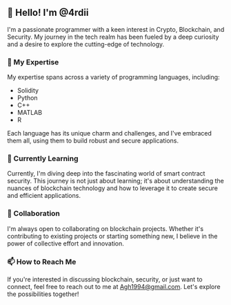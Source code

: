 ## 👋 Hello! I'm @4rdii

I'm a passionate programmer with a keen interest in Crypto, Blockchain, and Security. My journey in the tech realm has been fueled by a deep curiosity and a desire to explore the cutting-edge of technology.

### 👀 My Expertise

My expertise spans across a variety of programming languages, including:

- Solidity
- Python
- C++
- MATLAB
- R

Each language has its unique charm and challenges, and I've embraced them all, using them to build robust and secure applications.

### 🌱 Currently Learning

Currently, I'm diving deep into the fascinating world of smart contract security. This journey is not just about learning; it's about understanding the nuances of blockchain technology and how to leverage it to create secure and efficient applications.

### 💞️ Collaboration

I'm always open to collaborating on blockchain projects. Whether it's contributing to existing projects or starting something new, I believe in the power of collective effort and innovation.

### 📫 How to Reach Me

If you're interested in discussing blockchain, security, or just want to connect, feel free to reach out to me at Agh1994@gmail.com. Let's explore the possibilities together!

<!---
4rdii/4rdii is a ✨ special ✨ repository because its `README.md` (this file) appears on your GitHub profile.
You can click the Preview link to take a look at your changes.
--->
